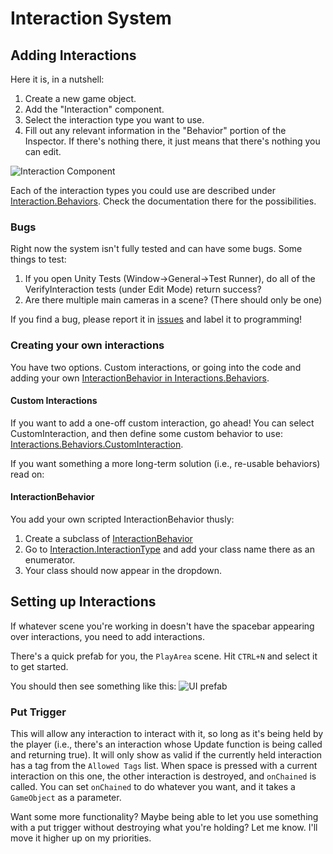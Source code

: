 # Interaction System

## Adding Interactions
Here it is, in a nutshell:
1. Create a new game object.
2. Add the "Interaction" component.
3. Select the interaction type you want to use.
4. Fill out any relevant information in the "Behavior" portion of the Inspector. If there's nothing there, it just means that there's nothing you can edit.

![Interaction Component](~/assets/images/interactions/interactionComponent.png)

Each of the interaction types you could use are described under [Interaction.Behaviors](~/api/Interactions.Behaviors.yml). Check the documentation there for the possibilities.

### Bugs
Right now the system isn't fully tested and can have some bugs. Some things to test:
1. If you open Unity Tests (Window->General->Test Runner), do all of the VerifyInteraction tests (under Edit Mode) return success?
2. Are there multiple main cameras in a scene? (There should only be one)

If you find a bug, please report it in [issues](https://github.com/PuddleduckProductions/MysticForestParkRanger/issues) and label it to programming!

### Creating your own interactions
You have two options. Custom interactions, or going into the code and adding your own [InteractionBehavior in Interactions.Behaviors](~/api/Interactions.Behaviors.yml).

#### Custom Interactions
If you want to add a one-off custom interaction, go ahead! You can select CustomInteraction, and then define some custom behavior to use: [Interactions.Behaviors.CustomInteraction](~/api/Interactions.Behaviors.CustomInteraction.yml).

If you want something a more long-term solution (i.e., re-usable behaviors) read on:

#### InteractionBehavior
You add your own scripted InteractionBehavior thusly:

1. Create a subclass of [InteractionBehavior](~/api/Interactions.Behaviors.InteractionBehavior.yml)
2. Go to [Interaction.InteractionType](~/api/Interactions.Interaction.yml#InteractionType) and add your class name there as an enumerator.
3. Your class should now appear in the dropdown.

## Setting up Interactions
If whatever scene you're working in doesn't have the spacebar appearing over interactions, you need to add interactions.

There's a quick prefab for you, the `PlayArea` scene. Hit `CTRL+N` and select it to get started.

You should then see something like this:
![UI prefab](~/assets/images/interactions/interactionUI.png)

### Put Trigger
This will allow any interaction to interact with it, so long as it's being held by the player (i.e., there's an interaction whose Update function is being called and returning true). It will only show as valid if the currently held interaction has a tag from the `Allowed Tags` list. When space is pressed with a current interaction on this one, the other interaction is destroyed, and `onChained` is called. You can set `onChained` to do whatever you want, and it takes a `GameObject` as a parameter.

Want some more functionality? Maybe being able to let you use something with a put trigger without destroying what you're holding? Let me know. I'll move it higher up on my priorities.